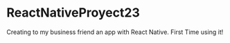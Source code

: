 # ReactNativeProyect23
Creating to my business friend an app with React Native. First Time using it!
